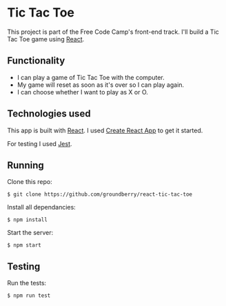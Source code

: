 # Tic Tac Toe

This project is part of the Free Code Camp's front-end track. I'll build a Tic Tac Toe game using [React](https://facebook.github.io/react/).

## Functionality

- I can play a game of Tic Tac Toe with the computer.
- My game will reset as soon as it's over so I can play again.
- I can choose whether I want to play as X or O.

## Technologies used

This app is built with [React](https://facebook.github.io/react/). I used [Create React App](https://github.com/facebookincubator/create-react-app) to get it started.

For testing I used [Jest](https://github.com/facebook/jest).

## Running

Clone this repo:

```
$ git clone https://github.com/groundberry/react-tic-tac-toe
```

Install all dependancies:

```
$ npm install
```

Start the server:

```
$ npm start
```

## Testing

Run the tests:

```
$ npm run test
```
